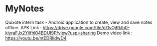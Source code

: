 # MyNotes
Quixote intern task - Android application to create, view and save notes offline.
APK Link : https://drive.google.com/file/d/1vOjRkIb0-kiyraFJx2Yiifhl04BDUl9P/view?usp=sharing
Demo video link : https://youtu.be/ntEDRlidwD4

